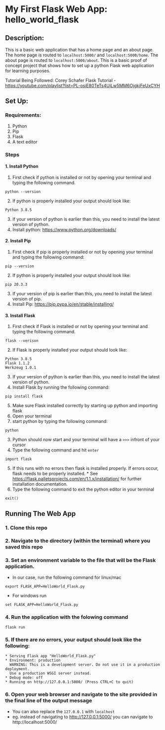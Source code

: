 # My First Flask Web App: hello_world_flask

## Description:
This is a basic web application that has a home page and an about page. The home page is routed to `localhost:5000/` and `localhost:5000/home`. The about page is routed to `localhost:5000/about`. This is a basic proof of concept project that shows how to set up a python Flask web application for learning purposes.

Tutorial Being Followed: Corey Schafer Flask Tutorial - https://youtube.com/playlist?list=PL-osiE80TeTs4UjLw5MM6OjgkjFeUxCYH

## Set Up:
### Requirements:
1. Python
2. Pip
3. Flask
4. A text editor

### Steps
#### 1. Install Python
1. First check if python is installed or not by opening your terminal and typing the following command.
```
python --version
```  
2. If python is properly installed your output should look like:
```
Python 3.8.5
```

3. If your version of python is earlier than this, you need to install the latest version of python.
4. Install python: https://www.python.org/downloads/

#### 2. Install Pip
1. First check if pip is properly installed or not by opening your terminal and typing the following command:
```
pip --version
```

2. If python is properly installed your output should look like:
```
pip 20.3.3
```

3. If your version of pip is earlier than this, you need to install the latest version of pip.
4. Install Pip: https://pip.pypa.io/en/stable/installing/

#### 3. Install Flask
1. First check if Flask is installed or not by opening your terminal and typing the following command.
```
flask --verison
```
2. If Flask is properly installed your output should look like:
```
Python 3.8.5
Flask 1.1.2
Werkzeug 1.0.1
```

3. If your version of python is earlier than this, you need to install the latest version of python.
4. Install Flask by running the following command:
```
pip install flask
```
5. Make sure Flask installed correctly by starting up python and importing flask
  1. Open your terminal
  2. start python by typing the following command:
  ```
  python
  ```
  3. Python should now start and your terminal will have a `>>>` infront of your cursor
  4. Type the following command and hit `enter`
  ```
  import flask
  ```
  5. If this runs with no errors then flask is installed properly. If errors occur, flask needs to be properly installed.
    * See https://flask.palletsprojects.com/en/1.1.x/installation/ for further installation documentation.
  6. Type the following command to exit the python editor in your terminal
  ```
  exit()
  ```

## Running The Web App
### 1. Clone this repo
### 2. Navigate to the directory (within the terminal) where you saved this repo
### 3. Set an environment variable to the file that will be the Flask application.
* In our case, run the following command for linux/mac
```
export FLASK_APP=HelloWorld_Flask.py
```
* For windows run
```
set FLASK_APP=HelloWorld_Flask.py
```
### 4. Run the application with the folowing command
```
flask run
```
### 5. If there are no errors, your output should look like the following:

```
* Serving Flask app "HelloWorld_Flask.py"
* Environment: production
  WARNING: This is a development server. Do not use it in a production deployment.
  Use a production WSGI server instead.
* Debug mode: off
* Running on http://127.0.0.1:5000/ (Press CTRL+C to quit)
```

### 6. Open your web browser and navigate to the site provided in the final line of the output message
 * You can also replace the `127.0.0.1` with `localhost`
 * eg. instead of navigating to http://127.0.0.1:5000/ you can navigate to http://localhost:5000/
